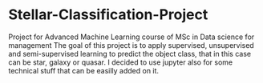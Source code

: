 # Stellar-Classification-Project
Project for Advanced Machine Learning course of MSc in Data science for management
The goal of this project is to apply supervised, unsupervised and semi-supervised learning to predict the object class, that in this case can be star, galaxy or quasar. I decided to use jupyter also for some technical stuff that can be easilly added on it.
